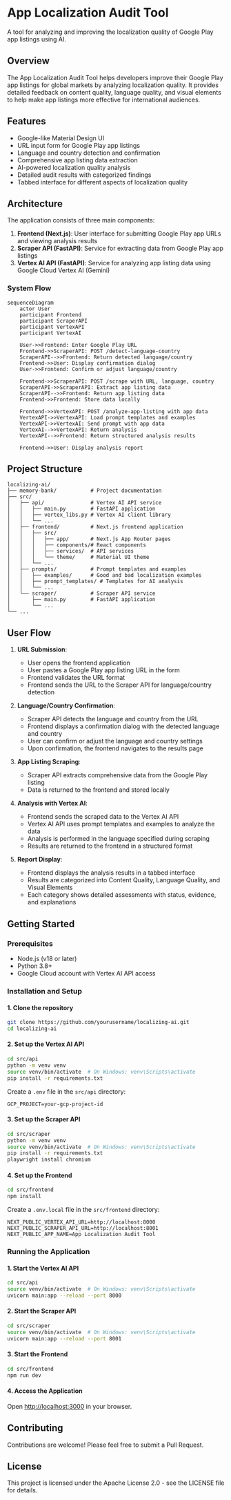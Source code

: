# App Localization Audit Tool

A tool for analyzing and improving the localization quality of Google Play app listings using AI.

## Overview

The App Localization Audit Tool helps developers improve their Google Play app listings for global markets by analyzing localization quality. It provides detailed feedback on content quality, language quality, and visual elements to help make app listings more effective for international audiences.

## Features

- Google-like Material Design UI
- URL input form for Google Play app listings
- Language and country detection and confirmation
- Comprehensive app listing data extraction
- AI-powered localization quality analysis
- Detailed audit results with categorized findings
- Tabbed interface for different aspects of localization quality

## Architecture

The application consists of three main components:

1. **Frontend (Next.js)**: User interface for submitting Google Play app URLs and viewing analysis results
2. **Scraper API (FastAPI)**: Service for extracting data from Google Play app listings
3. **Vertex AI API (FastAPI)**: Service for analyzing app listing data using Google Cloud Vertex AI (Gemini)

### System Flow

```mermaid
sequenceDiagram
    actor User
    participant Frontend
    participant ScraperAPI
    participant VertexAPI
    participant VertexAI

    User->>Frontend: Enter Google Play URL
    Frontend->>ScraperAPI: POST /detect-language-country
    ScraperAPI-->>Frontend: Return detected language/country
    Frontend->>User: Display confirmation dialog
    User->>Frontend: Confirm or adjust language/country
    
    Frontend->>ScraperAPI: POST /scrape with URL, language, country
    ScraperAPI->>ScraperAPI: Extract app listing data
    ScraperAPI-->>Frontend: Return app listing data
    Frontend->>Frontend: Store data locally
    
    Frontend->>VertexAPI: POST /analyze-app-listing with app data
    VertexAPI->>VertexAPI: Load prompt templates and examples
    VertexAPI->>VertexAI: Send prompt with app data
    VertexAI-->>VertexAPI: Return analysis
    VertexAPI-->>Frontend: Return structured analysis results
    
    Frontend->>User: Display analysis report
```

## Project Structure

```
localizing-ai/
├── memory-bank/           # Project documentation
├── src/
│   ├── api/               # Vertex AI API service
│   │   ├── main.py        # FastAPI application
│   │   ├── vertex_libs.py # Vertex AI client library
│   │   └── ...
│   ├── frontend/          # Next.js frontend application
│   │   ├── src/
│   │   │   ├── app/       # Next.js App Router pages
│   │   │   ├── components/# React components
│   │   │   ├── services/  # API services
│   │   │   └── theme/     # Material UI theme
│   │   └── ...
│   ├── prompts/           # Prompt templates and examples
│   │   ├── examples/      # Good and bad localization examples
│   │   ├── prompt_templates/ # Templates for AI analysis
│   │   └── ...
│   └── scraper/           # Scraper API service
│       ├── main.py        # FastAPI application
│       └── ...
└── ...
```

## User Flow

1. **URL Submission**:
   - User opens the frontend application
   - User pastes a Google Play app listing URL in the form
   - Frontend validates the URL format
   - Frontend sends the URL to the Scraper API for language/country detection

2. **Language/Country Confirmation**:
   - Scraper API detects the language and country from the URL
   - Frontend displays a confirmation dialog with the detected language and country
   - User can confirm or adjust the language and country settings
   - Upon confirmation, the frontend navigates to the results page

3. **App Listing Scraping**:
   - Scraper API extracts comprehensive data from the Google Play listing
   - Data is returned to the frontend and stored locally

4. **Analysis with Vertex AI**:
   - Frontend sends the scraped data to the Vertex AI API
   - Vertex AI API uses prompt templates and examples to analyze the data
   - Analysis is performed in the language specified during scraping
   - Results are returned to the frontend in a structured format

5. **Report Display**:
   - Frontend displays the analysis results in a tabbed interface
   - Results are categorized into Content Quality, Language Quality, and Visual Elements
   - Each category shows detailed assessments with status, evidence, and explanations

## Getting Started

### Prerequisites

- Node.js (v18 or later)
- Python 3.8+
- Google Cloud account with Vertex AI API access

### Installation and Setup

#### 1. Clone the repository

```bash
git clone https://github.com/yourusername/localizing-ai.git
cd localizing-ai
```

#### 2. Set up the Vertex AI API

```bash
cd src/api
python -m venv venv
source venv/bin/activate  # On Windows: venv\Scripts\activate
pip install -r requirements.txt
```

Create a `.env` file in the `src/api` directory:

```
GCP_PROJECT=your-gcp-project-id
```

#### 3. Set up the Scraper API

```bash
cd src/scraper
python -m venv venv
source venv/bin/activate  # On Windows: venv\Scripts\activate
pip install -r requirements.txt
playwright install chromium
```

#### 4. Set up the Frontend

```bash
cd src/frontend
npm install
```

Create a `.env.local` file in the `src/frontend` directory:

```
NEXT_PUBLIC_VERTEX_API_URL=http://localhost:8000
NEXT_PUBLIC_SCRAPER_API_URL=http://localhost:8001
NEXT_PUBLIC_APP_NAME=App Localization Audit Tool
```

### Running the Application

#### 1. Start the Vertex AI API

```bash
cd src/api
source venv/bin/activate  # On Windows: venv\Scripts\activate
uvicorn main:app --reload --port 8000
```

#### 2. Start the Scraper API

```bash
cd src/scraper
source venv/bin/activate  # On Windows: venv\Scripts\activate
uvicorn main:app --reload --port 8001
```

#### 3. Start the Frontend

```bash
cd src/frontend
npm run dev
```

#### 4. Access the Application

Open [http://localhost:3000](http://localhost:3000) in your browser.

## Contributing

Contributions are welcome! Please feel free to submit a Pull Request.

## License

This project is licensed under the Apache License 2.0 - see the LICENSE file for details.
